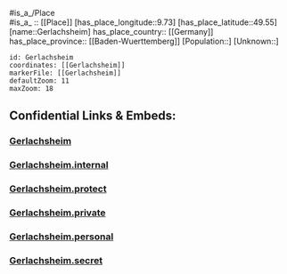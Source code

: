 ﻿---
location: [49.55,9.73] 
mapzoom: [7,12] 
mapmarker: city 
type: City
tags:
- geo/City


SpocWebEntityId: 30426
isDeleted: false
confidential: public

---
#is_a_/Place  
#is_a_ :: [[Place]] 
[has_place_longitude::9.73] 
[has_place_latitude::49.55] 
[name::Gerlachsheim] 
has_place_country:: [[Germany]]  
has_place_province:: [[Baden-Wuerttemberg]] 
[Population::] 
[Unknown::] 


```leaflet
id: Gerlachsheim
coordinates: [[Gerlachsheim]] 
markerFile: [[Gerlachsheim]] 
defaultZoom: 11 
maxZoom: 18
```


## Confidential Links & Embeds: 

### [Gerlachsheim](/_public/Earth/Continent/Europe/Europe~Central/Germany/Germany~West/Baden-Wuerttemberg/counties~BW/Main-Tauber-Kreis/cities~Main-Tauber/Lauda-Königshofen/boroughs~Lauda-Königshofen/Gerlachsheim.md) 

### [Gerlachsheim.internal](/_internal/Earth/Continent/Europe/Europe~Central/Germany/Germany~West/Baden-Wuerttemberg/counties~BW/Main-Tauber-Kreis/cities~Main-Tauber/Lauda-Königshofen/boroughs~Lauda-Königshofen/Gerlachsheim.internal.md) 

### [Gerlachsheim.protect](/_protect/Earth/Continent/Europe/Europe~Central/Germany/Germany~West/Baden-Wuerttemberg/counties~BW/Main-Tauber-Kreis/cities~Main-Tauber/Lauda-Königshofen/boroughs~Lauda-Königshofen/Gerlachsheim.protect.md) 

### [Gerlachsheim.private](/_private/Earth/Continent/Europe/Europe~Central/Germany/Germany~West/Baden-Wuerttemberg/counties~BW/Main-Tauber-Kreis/cities~Main-Tauber/Lauda-Königshofen/boroughs~Lauda-Königshofen/Gerlachsheim.private.md) 

### [Gerlachsheim.personal](/_personal/Earth/Continent/Europe/Europe~Central/Germany/Germany~West/Baden-Wuerttemberg/counties~BW/Main-Tauber-Kreis/cities~Main-Tauber/Lauda-Königshofen/boroughs~Lauda-Königshofen/Gerlachsheim.personal.md) 

### [Gerlachsheim.secret](/_secret/Earth/Continent/Europe/Europe~Central/Germany/Germany~West/Baden-Wuerttemberg/counties~BW/Main-Tauber-Kreis/cities~Main-Tauber/Lauda-Königshofen/boroughs~Lauda-Königshofen/Gerlachsheim.secret.md) 
